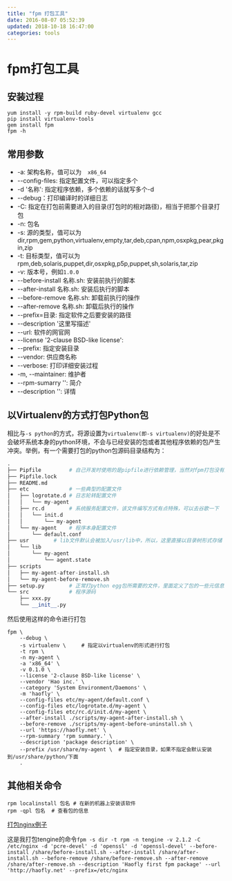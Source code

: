 ```yaml
---
title: "fpm 打包工具"
date: 2016-08-07 05:52:39
updated: 2018-10-18 16:47:00
categories: tools
---
```


# fpm打包工具

## 安装过程

```shell
yum install -y rpm-build ruby-devel virtualenv gcc
pip install virtualenv-tools 
gem install fpm
fpm -h
```
## 常用参数
- -a: 架构名称，值可以为`  x86_64`
- --config-files: 指定配置文件，可以指定多个
- -d '名称': 指定程序依赖，多个依赖的话就写多个-d
- --debug：打印编译时的详细日志
- -C: 指定在打包前需要进入的目录(打包时的相对路径)，相当于把那个目录打包
- -n: 包名
- -s: 源的类型，值可以为dir,rpm,gem,python,virtualenv,empty,tar,deb,cpan,npm,osxpkg,pear,pkgin,zip
- -t: 目标类型，值可以为rpm,deb,solaris,puppet,dir,osxpkg,p5p,puppet,sh,solaris,tar,zip
- -v: 版本号，例如`1.0.0`
- --before-install 名称.sh: 安装前执行的脚本
- --after-install 名称.sh: 安装后执行的脚本
- --before-remove 名称.sh: 卸载前执行的操作
- --after-remove 名称.sh: 卸载后执行的操作
- --prefix=目录: 指定软件之后要安装的路径
- --description '这里写描述'
- --url: 软件的网官网
- --license '2-clause BSD-like license': 
- --prefix: 指定安装目录
- --vendor: 供应商名称
- --verbose: 打印详细安装过程
- -m, --maintainer: 维护者
- --rpm-sumarry '': 简介
- --description '': 详情

## 以Virtualenv的方式打包Python包

相比与`-s python`的方式，将源设置为`virtualenv(即-s virtualenv)`的好处是不会破坏系统本身的python环境，不会与已经安装的包或者其他程序依赖的包产生冲突。举例，有一个需要打包的python包源码目录结构为：

```python
.
├── Pipfile			# 自己开发时使用的是pipfile进行依赖管理，当然对fpm打包没有影响
├── Pipfile.lock
├── README.md
├── etc				# 一些典型的配置文件
│   ├── logrotate.d	# 日志轮转配置文件
│   │   └── my-agent
│   ├── rc.d		# 系统服务配置文件，该文件编写方式有点特殊，可以去谷歌一下
│   │   └── init.d
│   │       └── my-agent
│   └── my-agent	# 程序本身配置文件
│       └── default.conf
├── usr        # lib文件默认会被加入/usr/lib中，所以，这里直接以目录树形式存储
│   └── lib
│       └── my-agent
│           └── agent.state
├── scripts
│   ├── my-agent-after-install.sh
│   └── my-agent-before-remove.sh
├── setup.py		# 正常打python egg包所需要的文件，里面定义了包的一些元信息
└── src				# 程序源码
    ├── xxx.py
	└── __init__.py
```

然后使用这样的命令进行打包

```shell
fpm \
	--debug \
	-s virtualenv \		# 指定以virtualenv的形式进行打包
	-t rpm \
	-n my-agent \
	-a 'x86_64' \
	-v 0.1.0 \
	--license '2-clause BSD-like license' \
	--vendor 'Hao inc.' \
	--category 'System Environment/Daemons' \
	-m 'haofly' \
	--config-files etc/my-agent/default.conf \
	--config-files etc/logrotate.d/my-agent \
	--config-files etc/rc.d/init.d/my-agent \
	--after-install ./scripts/my-agent-after-install.sh \
	--before-remove ./scripts/my-agent-before-uninstall.sh \
	--url 'https://haofly.net' \
	--rpm-summary 'rpm summary.' \
	--description 'package description' \
	--prefix /usr/share/my-agent \	# 指定安装目录，如果不指定会默认安装到/usr/share/python/下面
	.
```

## 其他相关命令

```shell
rpm localinstall 包名 # 在新的机器上安装该软件
rpm -qpl 包名  # 查看包的信息
```

[打包nginx例子](http://www.z-dig.com/fpm-custom-nginx-rpm-package.html)

这是我打包tengine的命令`fpm -s dir -t rpm -n tengine -v 2.1.2 -C /etc/nginx -d 'pcre-devel' -d 'openssl' -d 'openssl-devel' --before-install /share/before-install.sh --after-install /share/after-install.sh --before-remove /share/before-remove.sh --after-remove /share/after-remove.sh --description 'Haofly first fpm package' --url 'http://haofly.net' --prefix=/etc/nginx
`